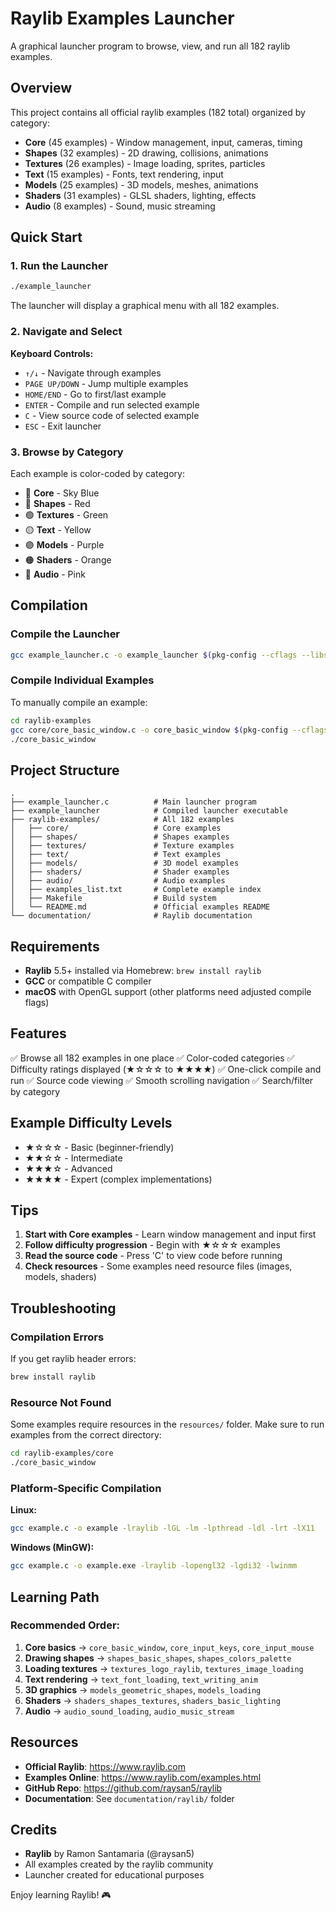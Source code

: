 # Raylib Examples Launcher

A graphical launcher program to browse, view, and run all 182 raylib examples.

## Overview

This project contains all official raylib examples (182 total) organized by category:

- **Core** (45 examples) - Window management, input, cameras, timing
- **Shapes** (32 examples) - 2D drawing, collisions, animations
- **Textures** (26 examples) - Image loading, sprites, particles
- **Text** (15 examples) - Fonts, text rendering, input
- **Models** (25 examples) - 3D models, meshes, animations
- **Shaders** (31 examples) - GLSL shaders, lighting, effects
- **Audio** (8 examples) - Sound, music streaming

## Quick Start

### 1. Run the Launcher

```bash
./example_launcher
```

The launcher will display a graphical menu with all 182 examples.

### 2. Navigate and Select

**Keyboard Controls:**
- `↑/↓` - Navigate through examples
- `PAGE UP/DOWN` - Jump multiple examples
- `HOME/END` - Go to first/last example
- `ENTER` - Compile and run selected example
- `C` - View source code of selected example
- `ESC` - Exit launcher

### 3. Browse by Category

Each example is color-coded by category:
- 🔵 **Core** - Sky Blue
- 🔴 **Shapes** - Red
- 🟢 **Textures** - Green
- 🟡 **Text** - Yellow
- 🟣 **Models** - Purple
- 🟠 **Shaders** - Orange
- 🩷 **Audio** - Pink

## Compilation

### Compile the Launcher

```bash
gcc example_launcher.c -o example_launcher $(pkg-config --cflags --libs raylib) -framework OpenGL -framework Cocoa -framework IOKit
```

### Compile Individual Examples

To manually compile an example:

```bash
cd raylib-examples
gcc core/core_basic_window.c -o core_basic_window $(pkg-config --cflags --libs raylib) -framework OpenGL -framework Cocoa -framework IOKit
./core_basic_window
```

## Project Structure

```
.
├── example_launcher.c          # Main launcher program
├── example_launcher            # Compiled launcher executable
├── raylib-examples/            # All 182 examples
│   ├── core/                   # Core examples
│   ├── shapes/                 # Shapes examples
│   ├── textures/               # Texture examples
│   ├── text/                   # Text examples
│   ├── models/                 # 3D model examples
│   ├── shaders/                # Shader examples
│   ├── audio/                  # Audio examples
│   ├── examples_list.txt       # Complete example index
│   ├── Makefile                # Build system
│   └── README.md               # Official examples README
└── documentation/              # Raylib documentation
```

## Requirements

- **Raylib** 5.5+ installed via Homebrew: `brew install raylib`
- **GCC** or compatible C compiler
- **macOS** with OpenGL support (other platforms need adjusted compile flags)

## Features

✅ Browse all 182 examples in one place
✅ Color-coded categories
✅ Difficulty ratings displayed (★☆☆☆ to ★★★★)
✅ One-click compile and run
✅ Source code viewing
✅ Smooth scrolling navigation
✅ Search/filter by category

## Example Difficulty Levels

- ★☆☆☆ - Basic (beginner-friendly)
- ★★☆☆ - Intermediate
- ★★★☆ - Advanced
- ★★★★ - Expert (complex implementations)

## Tips

1. **Start with Core examples** - Learn window management and input first
2. **Follow difficulty progression** - Begin with ★☆☆☆ examples
3. **Read the source code** - Press 'C' to view code before running
4. **Check resources** - Some examples need resource files (images, models, shaders)

## Troubleshooting

### Compilation Errors

If you get raylib header errors:
```bash
brew install raylib
```

### Resource Not Found

Some examples require resources in the `resources/` folder. Make sure to run examples from the correct directory:
```bash
cd raylib-examples/core
./core_basic_window
```

### Platform-Specific Compilation

**Linux:**
```bash
gcc example.c -o example -lraylib -lGL -lm -lpthread -ldl -lrt -lX11
```

**Windows (MinGW):**
```bash
gcc example.c -o example.exe -lraylib -lopengl32 -lgdi32 -lwinmm
```

## Learning Path

### Recommended Order:

1. **Core basics** → `core_basic_window`, `core_input_keys`, `core_input_mouse`
2. **Drawing shapes** → `shapes_basic_shapes`, `shapes_colors_palette`
3. **Loading textures** → `textures_logo_raylib`, `textures_image_loading`
4. **Text rendering** → `text_font_loading`, `text_writing_anim`
5. **3D graphics** → `models_geometric_shapes`, `models_loading`
6. **Shaders** → `shaders_shapes_textures`, `shaders_basic_lighting`
7. **Audio** → `audio_sound_loading`, `audio_music_stream`

## Resources

- **Official Raylib**: https://www.raylib.com
- **Examples Online**: https://www.raylib.com/examples.html
- **GitHub Repo**: https://github.com/raysan5/raylib
- **Documentation**: See `documentation/raylib/` folder

## Credits

- **Raylib** by Ramon Santamaria (@raysan5)
- All examples created by the raylib community
- Launcher created for educational purposes

Enjoy learning Raylib! 🎮
